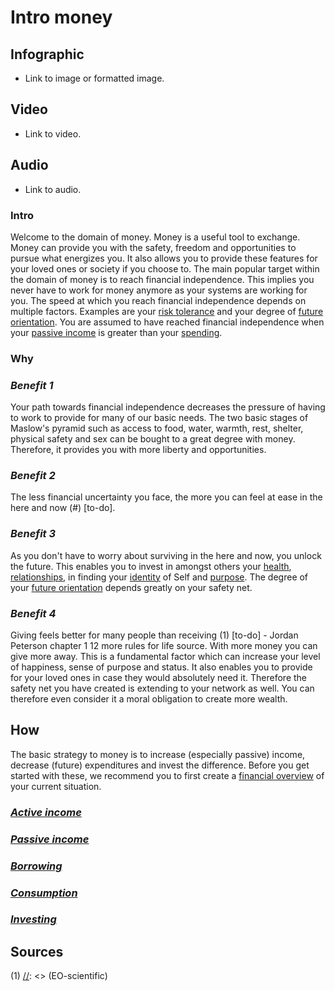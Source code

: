 [//]: <> (U)

# **Intro money**

## **Infographic**
[//]: <> (BO-infographic)
- Link to image or formatted image.

[//]: <> (EO-infographic)
## **Video**
[//]: <> (BO-video)
- Link to video.

[//]: <> (EO-video)
## **Audio**
[//]: <> (BO-audio)
- Link to audio.

[//]: <> (EO-audio)
### **Intro**
[//]: <> (BO-intro)
Welcome to the domain of money. Money is a useful tool to exchange. Money can provide you with the safety, freedom and opportunities to pursue what energizes you. It also allows you to provide these features for your loved ones or society if you choose to. The main popular target within the domain of money is to reach financial independence. This implies you never have to work for money anymore as your systems are working for you. The speed at which you reach financial independence depends on multiple factors. Examples are your [risk tolerance](Risk_tolerance.md) and your degree of [future orientation](Future_orientation.md). You are assumed to have reached financial independence when your [passive income](Passive_income) is greater than your [spending](Spending).

[//]: <> (EO-intro)
### **Why**
[//]: <> (BO-why)

### *Benefit 1*
Your path towards financial independence decreases the pressure of having to work to provide for many of our basic needs. The two basic stages of Maslow's pyramid such as access to food, water, warmth, rest, shelter, physical safety and sex can be bought to a great degree with money. Therefore, it provides you with more liberty and opportunities.

### *Benefit 2*
The less financial uncertainty you face, the more you can feel at ease in the here and now (#) [to-do].

### *Benefit 3*
As you don't have to worry about surviving in the here and now, you unlock the future. This enables you to invest in amongst others your [health](../Health), [relationships](../Relationships), in finding your [identity](../../Identity) of Self and [purpose](../../Purpose). The degree of your [future orientation](Future_orientation.md) depends greatly on your safety net.

### *Benefit 4*
Giving feels better for many people than receiving (1) [to-do] - Jordan Peterson chapter 1 12 more rules for life source. With more money you can give more away. This is a fundamental factor which can increase your level of happiness, sense of purpose and status. It also enables you to provide for your loved ones in case they would absolutely need it. Therefore the safety net you have created is extending to your network as well. You can therefore even consider it a moral obligation to create more wealth.

[//]: <> (EO-why)
## **How**
[//]: <> (BO-how)
The basic strategy to money is to increase (especially passive) income, decrease (future) expenditures and invest the difference. Before you get started with these, we recommend you to first create a [financial overview](Financial_overview.md) of your current situation.

### *[Active income](Active_income)*
### *[Passive income](Passive_income)*
### *[Borrowing](Borrowing)*
### *[Consumption](Consumption)*
### *[Investing](Investing)*

[//]: <> (EO-how)

## **Sources**
[//]: <> (BO-sources)
(1)
[//]: <> (EO-scientific)
